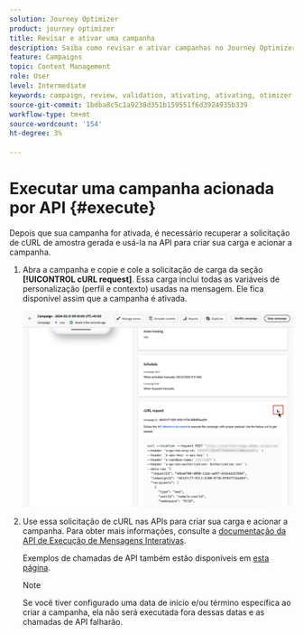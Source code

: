 ```yaml
---
solution: Journey Optimizer
product: journey optimizer
title: Revisar e ativar uma campanha
description: Saiba como revisar e ativar campanhas no Journey Optimizer
feature: Campaigns
topic: Content Management
role: User
level: Intermediate
keywords: campaign, review, validation, ativating, ativating, otimizer
source-git-commit: 1bdba8c5c1a9238d351b159551f6d3924935b339
workflow-type: tm+mt
source-wordcount: '154'
ht-degree: 3%

---
```



# Executar uma campanha acionada por API {#execute}

Depois que sua campanha for ativada, é necessário recuperar a solicitação de cURL de amostra gerada e usá-la na API para criar sua carga e acionar a campanha.

1. Abra a campanha e copie e cole a solicitação de carga da seção **[!UICONTROL cURL request]**. Essa carga inclui todas as variáveis de personalização (perfil e contexto) usadas na mensagem. Ele fica disponível assim que a campanha é ativada.

   ![](assets/api-triggered-curl.png)

1. Use essa solicitação de cURL nas APIs para criar sua carga e acionar a campanha. Para obter mais informações, consulte a [documentação da API de Execução de Mensagens Interativas](https://developer.adobe.com/journey-optimizer-apis/references/messaging/#tag/execution).


   Exemplos de chamadas de API também estão disponíveis em [esta página](https://developer.adobe.com/journey-optimizer-apis/references/messaging-samples/).

   >[!NOTE]
   >
   >Se você tiver configurado uma data de início e/ou término específica ao criar a campanha, ela não será executada fora dessas datas e as chamadas de API falharão.
